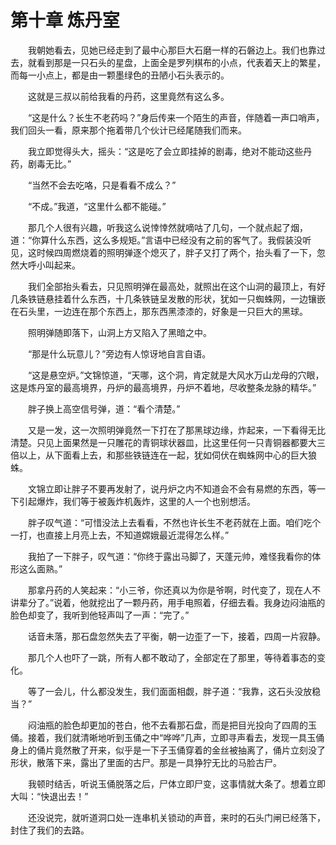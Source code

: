 # 第十章 炼丹室


　　我朝她看去，见她已经走到了最中心那巨大石磨一样的石磐边上。我们也靠过去，就看到那是一只石头的星盘，上面全是罗列棋布的小点，代表着天上的繁星，而每一小点上，都是由一颗墨绿色的丑陋小石头表示的。

　　这就是三叔以前给我看的丹药，这里竟然有这么多。

　　“这是什么？长生不老药吗？”身后传来一个陌生的声音，伴随着一声口哨声，我们回头一看，原来那个拖着带几个伙计已经尾随我们而来。

　　我立即觉得头大，摇头：“这是吃了会立即挂掉的剧毒，绝对不能动这些丹药，剧毒无比。”

　　“当然不会去吃咯，只是看看不成么？”

　　“不成。”我道，“这里什么都不能碰。”

　　那几个人很有兴趣，听我这么说悻悻然就嘀咕了几句，一个就点起了烟，道：“你算什么东西，这么多规矩。”言语中已经没有之前的客气了。我假装没听见，这时候四周燃烧着的照明弹逐个熄灭了，胖子又打了两个，抬头看了一下，忽然大呼小叫起来。

　　我们全部抬头看去，只见照明弹在最高处，就照出在这个山洞的最顶上，有好几条铁链悬挂着什么东西，十几条铁链呈发散的形状，犹如一只蜘蛛网，一边镶嵌在石头里，一边连在那个东西上，那东西黑漆漆的，好象是一只巨大的黑球。

　　照明弹随即落下，山洞上方又陷入了黑暗之中。

　　“那是什么玩意儿？”旁边有人惊讶地自言自语。

　　“这是悬空炉。”文锦惊道，“天哪，这个洞，肯定就是大风水万山龙母的穴眼，这是炼丹室的最高境界，丹炉的最高境界，丹炉不着地，尽收整条龙脉的精华。”

　　胖子换上高空信号弹，道：“看个清楚。”

　　又是一发，这一次照明弹竟然一下打在了那黑球边缘，炸起来，一下看得无比清楚。只见上面果然是一只雕花的青铜球状器皿，比这里任何一只青铜器都要大三倍以上，从下面看上去，和那些铁链连在一起，犹如伺伏在蜘蛛网中心的巨大狼蛛。

　　文锦立即让胖子不要再发射了，说丹炉之内不知道会不会有易燃的东西，等一下引起爆炸，我们等于被轰炸机轰炸，这里的人一个也别想活。

　　胖子叹气道：“可惜没法上去看看，不然也许长生不老药就在上面。咱们吃个一打，也直接上月亮上去，不知道嫦娥最近混得怎么样。”

　　我拍了一下胖子，叹气道：“你终于露出马脚了，天蓬元帅，难怪我看你的体形这么面熟。”

　　那拿丹药的人笑起来：“小三爷，你还真以为你是爷啊，时代变了，现在人不讲辈分了。”说着，他就挖出了一颗丹药，用手电照着，仔细去看。我身边闷油瓶的脸色却变了，我听到他轻声叫了一声：“完了。”

　　话音未落，那石盘忽然失去了平衡，朝一边歪了一下，接着，四周一片寂静。

　　那几个人也吓了一跳，所有人都不敢动了，全部定在了那里，等待着事态的变化。

　　等了一会儿，什么都没发生，我们面面相觑，胖子道：“我靠，这石头没放稳当？”

　　闷油瓶的脸色却更加的苍白，他不去看那石盘，而是把目光投向了四周的玉俑。接着，我们就清晰地听到玉俑之中“哗哗”几声，立即寻声看去，发现一具玉俑身上的俑片竟然散了开来，似乎是一下子玉俑穿着的金丝被抽离了，俑片立刻没了形状，散落下来，露出了里面的古尸。那是一具狰狞无比的马脸古尸。

　　我顿时结舌，听说玉俑脱落之后，尸体立即尸变，这事情就大条了。想着立即大叫：“快退出去！”

　　还没说完，就听道洞口处一连串机关锁动的声音，来时的石头门闸已经落下，封住了我们的去路。

